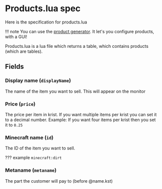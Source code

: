# Products.lua spec

Here is the specification for products.lua

!!! note
    You can use the [product generator](https://kristify.madefor.cc/productgen).
    It let's you configure products, with a GUI!

Products.lua is a lua file which returns a table, which contains products (which are tables).

## Fields

### Display name (`displayName`)

The name of the item you want to sell. This will appear on the monitor

### Price (`price`)

The price per item in krist. If you want multiple items per krist you can set it to a decimal number.
Example: If you want four items per krist then you set it to `0.25`

### Minecraft name (`id`)

The ID of the item you want to sell.

??? example
    `minecraft:dirt`

### Metaname (`metaname`)

The part the customer will pay to (before @name.kst)
